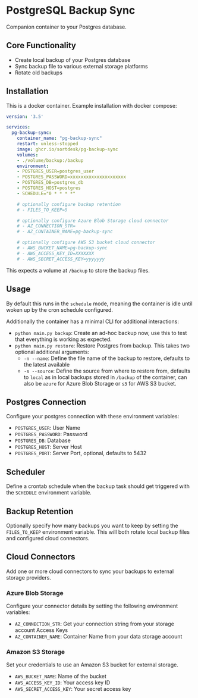 # PostgreSQL Backup Sync

Companion container to your Postgres database.

## Core Functionality
- Create local backup of your Postgres database
- Sync backup file to various external storage platforms
- Rotate old backups

## Installation
This is a docker container. Example installation with docker compose:

```yml
version: '3.5'

services:
  pg-backup-sync:
    container_name: "pg-backup-sync"
    restart: unless-stopped
    image: ghcr.io/sortdesk/pg-backup-sync
    volumes:
    - ./volume/backup:/backup
    environment:
    - POSTGRES_USER=postgres_user
    - POSTGRES_PASSWORD=xxxxxxxxxxxxxxxxxxxxx
    - POSTGRES_DB=postgres_db
    - POSTGRES_HOST=postgres
    - SCHEDULE="0 * * * *"

    # optionally configure backup retention
    # - FILES_TO_KEEP=5

    # optionally configure Azure Blob Storage cloud connector
    # - AZ_CONNECTION_STR=
    # - AZ_CONTAINER_NAME=pg-backup-sync

    # optionally configure AWS S3 bucket cloud connector
    # - AWS_BUCKET_NAME=pg-backup-sync
    # - AWS_ACCESS_KEY_ID=XXXXXXX
    # - AWS_SECRET_ACCESS_KEY=yyyyyyy
```

This expects a volume at `/backup` to store the backup files.

## Usage
By default this runs in the `schedule` mode, meaning the container is idle until woken up by the cron schedule configured.

Additionally the container has a minimal CLI for additional interactions:

- `python main.py backup`: Create an ad-hoc backup now, use this to test that everything is working as expected.
- `python main.py restore`: Restore Postgres from backup. This takes two optional additional arguments:
	- `-n --name`: Define the file name of the backup to restore, defaults to the latest available
	- `-s --source`: Define the source from where to restore from, defaults to `local` as in local backups stored in `/backup` of the container, can also be `azure` for Azure Blob Storage or `s3` for AWS S3 bucket.

## Postgres Connection
Configure your postgres connection with these environment variables:

- `POSTGRES_USER`: User Name
- `POSTGRES_PASSWORD`: Password
- `POSTGRES_DB`: Database
- `POSTGRES_HOST`: Server Host
- `POSTGRES_PORT`: Server Port, optional, defaults to 5432

## Scheduler
Define a crontab schedule when the backup task should get triggered with the `SCHEDULE` environment variable.

## Backup Retention
Optionally specify how many backups you want to keep by setting the `FILES_TO_KEEP` environment variable. This will both rotate local backup files and configured cloud connectors.

## Cloud Connectors
Add one or more cloud connectors to sync your backups to external storage providers.

### Azure Blob Storage
Configure your connector details by setting the following environment variables:

- `AZ_CONNECTION_STR`: Get your connection string from your storage account Access Keys
- `AZ_CONTAINER_NAME`: Container Name from your data storage account

### Amazon S3 Storage
Set your credentials to use an Amazon S3 bucket for external storage.

- `AWS_BUCKET_NAME`: Name of the bucket
- `AWS_ACCESS_KEY_ID`: Your access key ID
- `AWS_SECRET_ACCESS_KEY`: Your secret access key
